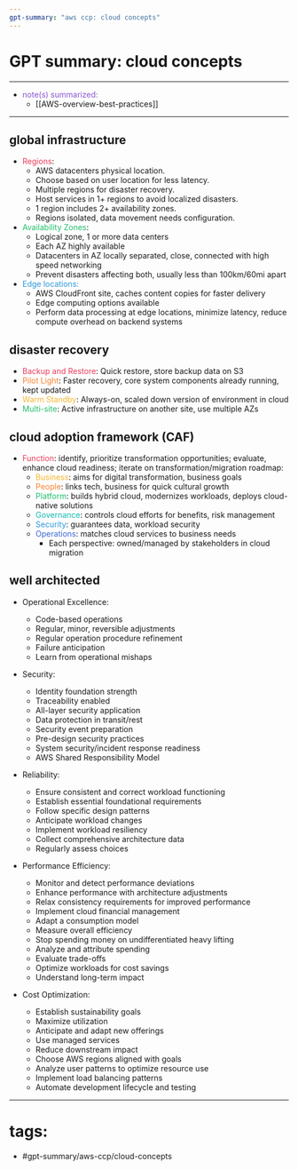 ```yaml
---
gpt-summary: "aws ccp: cloud concepts"
---
```

# GPT summary: cloud concepts
--- 
- <span style='color:#8854d0'>note(s) summarized: </span>
	-  [[AWS-overview-best-practices]]
--- 
## global infrastructure 
- <span style='color:#eb3b5a'>Regions</span>:
	- AWS datacenters physical location. 
	- Choose based on user location for less latency. 
	- Multiple regions for disaster recovery. 
	- Host services in 1+ regions to avoid localized disasters. 
	- 1 region includes 2+ availability zones. 
	- Regions isolated, data movement needs configuration.
- <span style='color:#20bf6b'>Availability Zones</span>:
	- Logical zone, 1 or more data centers
	- Each AZ highly available
	- Datacenters in AZ locally separated, close, connected with high speed networking
	- Prevent disasters affecting both, usually less than 100km/60mi apart
- <span style='color:#2d98da'>Edge locations:</span>
	- AWS CloudFront site, caches content copies for faster delivery
	- Edge computing options available
	- Perform data processing at edge locations, minimize latency, reduce compute overhead on backend systems
## disaster recovery
- <span style='color:#eb3b5a'>Backup and Restore</span>: Quick restore, store backup data on S3 
- <span style='color:#fa8231'>Pilot Light</span>: Faster recovery, core system components already running, kept updated 
- <span style='color:#f7b731'>Warm Standby</span>: Always-on, scaled down version of environment in cloud 
- <span style='color:#20bf6b'>Multi-site</span>: Active infrastructure on another site, use multiple AZs
## cloud adoption framework (CAF)
- <span style='color:#eb3b5a'>Function</span>: identify, prioritize transformation opportunities; evaluate, enhance cloud readiness; iterate on transformation/migration roadmap: 
	- <span style='color:#f7b731'>Business</span>: aims for digital transformation, business goals
	- <span style='color:#fa8231'>People</span>: links tech, business for quick cultural growth
	- <span style='color:#20bf6b'>Platform</span>: builds hybrid cloud, modernizes workloads, deploys cloud-native solutions
	- <span style='color:#0fb9b1'>Governance</span>: controls cloud efforts for benefits, risk management
	- <span style='color:#2d98da'>Security</span>: guarantees data, workload security
	- <span style='color:#3867d6'>Operations</span>: matches cloud services to business needs
		- Each perspective: owned/managed by stakeholders in cloud migration
## well architected
- Operational Excellence:
	- Code-based operations
	- Regular, minor, reversible adjustments
	- Regular operation procedure refinement
	- Failure anticipation
	- Learn from operational mishaps

- Security:
	- Identity foundation strength
	- Traceability enabled
	- All-layer security application
	- Data protection in transit/rest
	- Security event preparation
	- Pre-design security practices
	- System security/incident response readiness
	- AWS Shared Responsibility Model

- Reliability:
	- Ensure consistent and correct workload functioning
	- Establish essential foundational requirements
	- Follow specific design patterns
	- Anticipate workload changes
	- Implement workload resiliency
	- Collect comprehensive architecture data
	- Regularly assess choices

- Performance Efficiency:
	- Monitor and detect performance deviations
	- Enhance performance with architecture adjustments
	- Relax consistency requirements for improved performance
	- Implement cloud financial management
	- Adapt a consumption model
	- Measure overall efficiency
	- Stop spending money on undifferentiated heavy lifting
	- Analyze and attribute spending
	- Evaluate trade-offs
	- Optimize workloads for cost savings
	- Understand long-term impact

- Cost Optimization:
	- Establish sustainability goals
	- Maximize utilization
	- Anticipate and adapt new offerings
	- Use managed services
	- Reduce downstream impact
	- Choose AWS regions aligned with goals
	- Analyze user patterns to optimize resource use
	- Implement load balancing patterns
	- Automate development lifecycle and testing

---
# tags:
- #gpt-summary/aws-ccp/cloud-concepts 